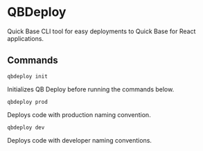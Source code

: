# QBDeploy
Quick Base CLI tool for easy deployments to Quick Base for React applications.

## Commands

```
qbdeploy init
```
Initializes QB Deploy before running the commands below.


```
qbdeploy prod
```
Deploys code with production naming convention. 

```
qbdeploy dev
```
Deploys code with developer naming conventions.
